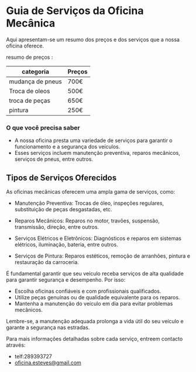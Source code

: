 # Guia de Serviços da Oficina Mecânica
Aqui apresentam-se um resumo dos preços e dos serviços que a nossa oficina oferece.


resumo de preços :

 |categoria       |Preços   |
 |----------------|---------|
 |mudança de pneus|700€     |
 |Troca de oleos  |500€     |
 |troca de peças  |650€     |
 |pintura         |250€     |


### O que você precisa saber
- A nossa oficina presta uma variedade de serviços para garantir o funcionamento e a segurança dos veículos.
- Esses serviços incluem manutenção preventiva, reparos mecânicos, serviços de pneus, entre outros.
## Tipos de Serviços Oferecidos
As oficinas mecânicas oferecem uma ampla gama de serviços, como:

- Manutenção Preventiva: Trocas de óleo, inspeções regulares, substituição de peças desgastadas, etc.

- Reparos Mecânicos: Reparos no motor, travões, suspensão, transmissão, direção, entre outros.

- Serviços Elétricos e Eletrônicos: Diagnósticos e reparos em sistemas elétricos, iluminação, bateria, entre outros.

- Serviços de Pintura: Reparos estéticos, remoção de arranhões, pintura e restauração da carroceria.


É fundamental garantir que seu veículo receba serviços de alta qualidade para garantir segurança e desempenho. Por isso:

- Escolha oficinas confiáveis e com profissionais qualificados.
- Utilize peças genuínas ou de qualidade equivalente para os reparos.
- Mantenha a manutenção do veículo em dia para evitar problemas mecânicos.

Lembre-se, a manutenção adequada prolonga a vida útil do seu veículo e garante a segurança nas estradas.

Para mais informações detalhadas sobre cada serviço, entreem contacto através:

- telf:289393727
- oficina.esteves@gmail.com 